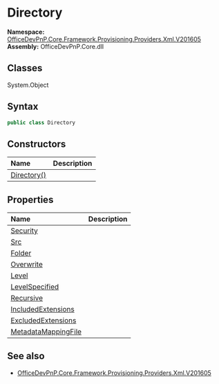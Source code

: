 # Directory

**Namespace:** [OfficeDevPnP.Core.Framework.Provisioning.Providers.Xml.V201605](OfficeDevPnP.Core.Framework.Provisioning.Providers.Xml.V201605.md)
**Assembly:** OfficeDevPnP.Core.dll
## Classes
System.Object
## Syntax
```C#
public class Directory
```
## Constructors
|**Name**|**Description**|
|:-----|:-----|
| [Directory()](Directoryconstructor1details.md) | 
## Properties
|**Name**|**Description**|
|:-----|:-----|
| [Security](Directory.Security.md) | 
| [Src](Directory.Src.md) | 
| [Folder](Directory.Folder.md) | 
| [Overwrite](Directory.Overwrite.md) | 
| [Level](Directory.Level.md) | 
| [LevelSpecified](Directory.LevelSpecified.md) | 
| [Recursive](Directory.Recursive.md) | 
| [IncludedExtensions](Directory.IncludedExtensions.md) | 
| [ExcludedExtensions](Directory.ExcludedExtensions.md) | 
| [MetadataMappingFile](Directory.MetadataMappingFile.md) | 
## See also
- [OfficeDevPnP.Core.Framework.Provisioning.Providers.Xml.V201605](OfficeDevPnP.Core.Framework.Provisioning.Providers.Xml.V201605.md)
